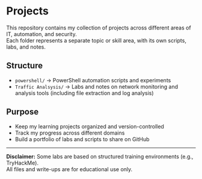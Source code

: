 # Projects

This repository contains my collection of projects across different areas of IT, automation, and security.  
Each folder represents a separate topic or skill area, with its own scripts, labs, and notes.  

## Structure
- `powershell/` → PowerShell automation scripts and experiments  
- `Traffic Analsysis/` → Labs and notes on network monitoring and analysis tools (including file extraction and log analysis)  

## Purpose
- Keep my learning projects organized and version-controlled  
- Track my progress across different domains  
- Build a portfolio of labs and scripts to share on GitHub  

---

**Disclaimer:** Some labs are based on structured training environments (e.g., TryHackMe).  
All files and write-ups are for educational use only.  
